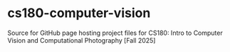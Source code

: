 # cs180-computer-vision
Source for GitHub page hosting project files for CS180: Intro to Computer Vision and Computational Photography [Fall 2025]

